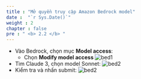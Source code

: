 ```yaml
---
title : "Mở quyền truy cập Amazon Bedrock model"
date :  "`r Sys.Date()`" 
weight : 2 
chapter : false
pre : " <b> 2.2 </b> "
---
```

* Vào Bedrock, chọn mục **Model access**:
  * Chọn **Modify model access**
![bed1](/workshop-aws-card-clash-1/images/2.prerequisite/image1.png)
* Tìm Claude 3, chọn model Sonnet:
![bed2](/workshop-aws-card-clash-1/images/2.prerequisite/image2.png)
* Kiểm tra và nhấn submit:
![bed2](/workshop-aws-card-clash-1/images/2.prerequisite/image3.png)





